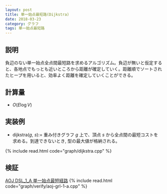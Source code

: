 ```yaml
---
layout: post
title: 単一始点最短路(Dijkstra)
date: 2018-03-23
category: グラフ
tags: 単一始点最短路
---
```


## 説明
負辺のない単一始点全点間最短路を求めるアルゴリズム。負辺が無いと仮定すると、各地点でもっとも近いところから距離が確定していく。距離順でソートされたヒープを用いると、効率よく距離を確定していくことができる。


## 計算量
* $O(E \log V)$

## 実装例

* dijkstra($g$, $s$):= 重み付きグラフ $g$ 上で、頂点 $s$ から全点間の最短コストを求める。到達できないとき, 型の最大値が格納される。

{% include read.html  code="graph/dijkstra.cpp" %}

## 検証

[AOJ DSL_1_A 単一始点最短経路](http://judge.u-aizu.ac.jp/onlinejudge/description.jsp?id=GRL_1_A&lang=jp)
{% include read.html code="graph/verify/aoj-grl-1-a.cpp" %}
